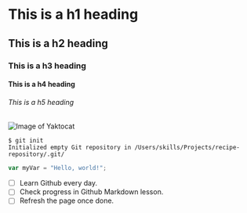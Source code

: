 # This is a h1 heading
## This is a h2 heading
### This is a h3 heading
#### This is a h4 heading
###### This is a h5 heading

![Image of Yaktocat](https://octodex.github.com/images/yaktocat.png)


```
$ git init
Initialized empty Git repository in /Users/skills/Projects/recipe-repository/.git/
```

``` javascript
var myVar = "Hello, world!";
```

- [ ] Learn Github every day.
- [ ] Check progress in Github Markdown lesson.
- [ ] Refresh the page once done.
